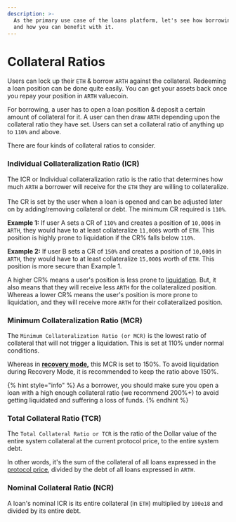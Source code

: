 ```yaml
---
description: >-
  As the primary use case of the loans platform, let's see how borrowing works
  and how you can benefit with it.
---
```


# Collateral Ratios

Users can lock up their `ETH` & borrow `ARTH` against the collateral. Redeeming a loan position can be done quite easily. You can get your assets back once you repay your position in `ARTH` valuecoin.

For borrowing, a user has to open a loan position & deposit a certain amount of collateral for it. A user can then draw `ARTH` depending upon the collateral ratio they have set. Users can set a collateral ratio of anything up to `110%` and above.

There are four kinds of collateral ratios to consider.

### Individual Collateralization Ratio (ICR)

The ICR or Individual collateralization ratio is the ratio that determines how much `ARTH` a borrower will receive for the `ETH` they are willing to collateralize.\
\
The CR is set by the user when a loan is opened and can be adjusted later on by adding/removing collateral or debt. The minimum CR required is `110%`.

**Example 1:** If user A sets a CR of `110%` and creates a position of `10,000$` in `ARTH`, they would have to at least collateralize `11,000$` worth of `ETH`. This position is highly prone to liquidation if the CR% falls below `110%`.

**Example 2:** If user B sets a CR of `150%` and creates a position of `10,000$` in `ARTH`, they would have to at least collateralize `15,000$` worth of `ETH`. This position is more secure than Example 1.

A higher CR% means a user's position is less prone to [liquidation](liquidations.md). But, it also means that they will receive less `ARTH` for the collateralized position. Whereas a lower CR% means the user's position is more prone to liquidation, and they will receive more `ARTH` for their collateralized position.

### Minimum Collateralization Ratio (MCR)

The `Minimum Collateralization Ratio (or MCR)` is the lowest ratio of collateral that will not trigger a liquidation. This is set at 110% under normal conditions.

Whereas in [**recovery mode**](recovery-mode.md)**,** this MCR is set to 150%. To avoid liquidation during Recovery Mode, it is recommended to keep the ratio above 150%.

{% hint style="info" %}
As a borrower, you should make sure you open a loan with a high enough collateral ratio (we recommend 200%+) to avoid getting liquidated and suffering a loss of funds.
{% endhint %}

### Total Collateral Ratio (TCR)

The `Total Collateral Ratio or TCR` is the ratio of the Dollar value of the entire system collateral at the current protocol price, to the entire system debt.&#x20;

In other words, it's the sum of the collateral of all loans expressed in the [protocol price](../target-price-for-arth.md), divided by the debt of all loans expressed in `ARTH`.

### Nominal Collateral Ratio (NCR)

A loan's nominal ICR is its entire collateral (in `ETH`) multiplied by `100e18` and divided by its entire debt.
